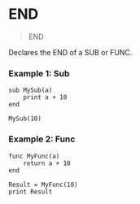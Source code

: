 # END

> END

Declares the END of a SUB or FUNC.

### Example 1: Sub

```
sub MySub(a)
    print a + 10
end

MySub(10)
```

### Example 2: Func

```
func MyFunc(a)
    return a + 10
end

Result = MyFunc(10)
print Result
```
